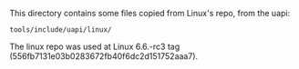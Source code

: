 This directory contains some files copied from Linux's repo, from the uapi:

	tools/include/uapi/linux/

The linux repo was used at Linux 6.6.-rc3 tag (556fb7131e03b0283672fb40f6dc2d151752aaa7).
